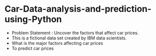 # Car-Data-analysis-and-prediction-using-Python
* Problem Statement : Uncover the factors that affect car prices. 
* This is a fictional data set created by IBM data scientists.
* What is the major factors affecting car prices
* To predict car prices
